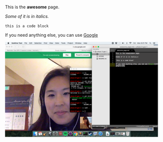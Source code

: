 This is the **awesome** page.

*Some of it is in italics.*

`this is a code block`

If you need anything else, you can use [Google](https://www.google.com)

![Us working on the awesome page](/gps1.1screenshot.png)
